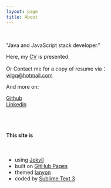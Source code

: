```yaml
---
layout: page
title: About
---
```

<br>

<p class="message">
"Java and JavaScript stack developer."
</p>

Here, my <a href="{{ site.baseurl }}/cv.html" target="_blank">CV</a> is presented.

Or Contact me for a copy of resume via：<br />
[wlgq@hotmail.com](mailto:wlgq@hotmail.com)

And more on:

<a href="https://github.com/shuson" target="_blank"><i class="fa fa-github-alt"></i> Github</a>
<br />
<a href="https://www.linkedin.com/in/shuson" target="_blank"><i class="fa fa-linkedin-square"></i> Linkedin</a>

<br><br>

#### This site is 
<br>

* using <a href="http://jekyllrb.com" target="_blank">Jekyll</a>
* built on <a href="https://pages.github.com" target="_blank">GitHub Pages</a>
* themed <a href="https://github.com/poole/lanyon" target="_blank">lanyon</a>
* coded by <a href="http://sublimetext.com" target="_blank">Sublime Text 3</a>

<br>
<br>

